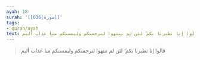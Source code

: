 ```yaml
---
ayah: 18
surah: '[[036|سورة]]'
tags:
- quran/ayah
text: قالوا إنا تطيرنا بكم ۖ لئن لم تنتهوا لنرجمنكم وليمسنكم منا عذاب أليم
---
```

> قالوا إنا تطيرنا بكم ۖ لئن لم تنتهوا لنرجمنكم وليمسنكم منا عذاب أليم
